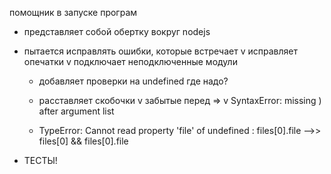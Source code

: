 помощник в запуске програм

- представляет собой обертку вокруг nodejs

- пытается исправлять ошибки, которые встречает
    v исправляет опечатки
    v подключает неподключенные модули
    - добавляет проверки на undefined где надо?
    - расставляет скобочки
        v забытые перед =>
        v SyntaxError: missing ) after argument list

    - TypeError: Cannot read property 'file' of undefined
        : files[0].file -->> files[0] && files[0].file


- ТЕСТЫ!